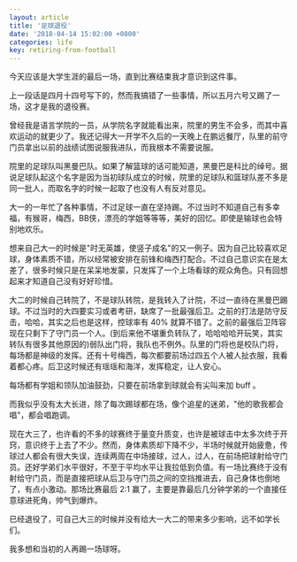 ```yaml
---
layout: article
title: '足球退役'
date: '2018-04-14 15:02:00 +0800'
categories: life
key: retiring-from-football
---
```


今天应该是大学生涯的最后一场，直到比赛结束我才意识到这件事。

<!--more-->

上一段话是四月十四号写下的，然而我搞错了一些事情，所以五月六号又踢了一场，这才是我的退役赛。

曾经我是语言学院的一员，从学院名字就能看出来，院里的男生不会多，而其中喜欢运动的就更少了。我还记得大一开学不久后的一天晚上在鹏远餐厅，队里的前守门员拿出以前的战绩试图说服我进队，而我根本不需要说服。

院里的足球队叫黑曼巴队。如果了解篮球的话可能知道，黑曼巴是科比的绰号。据说足球队起这个名字是因为当初球队成立的时候，院里的足球队和篮球队差不多是同一批人，而取名字的时候一起取了也没有人有反对意见。

大一的一年忙了各种事情，不过足球一直在坚持踢。不过当时不知道自己有多幸福，有猴哥，梅西，BB侠，漂亮的学姐等等等，美好的回忆。即使是输球也会特别地欢乐。

想来自己大一的时候是"时无英雄，使竖子成名"的又一例子。因为自己比较喜欢足球，身体素质不错，所以经常被安排在前锋和梅西打配合。不过自己意识实在是太差了，很多时候只是在呆呆地发蒙，只发挥了一个上场看球的观众角色。只有回想起来才知道自己没有好好珍惜。

大二的时候自己转院了，不是球队转院，是我转入了计院，不过一直待在黑曼巴踢球。不过当时的大四要实习或者考研，缺席了一批最强后卫。之前的打法是防守反击，哈哈，其实之后也是这样，控球率有 40% 就算不错了。之前的最强后卫阵容现在只剩下了守门员一个人。(到后来他不堪重负转队了，哈哈哈哈开玩笑，其实转队有很多其他原因的)弱队出门将，我队也不例外。队里的门将也是校队门将，每场都是神级的发挥。还有十号梅西，每次都要前场过四五个人被人扯衣服，我看着都心疼。后卫这时候还有瑶瑶和海洋，发挥稳定，让人安心。

每场都有学姐和领队加油鼓劲，只要在前场拿到球就会有尖叫来加 buff 。

而我似乎没有太大长进，除了每次踢球都在场，像个追星的迷弟，"他的歌我都会唱"，都会唱跑调。

现在大三了，也许看的不多的球赛终于量变升质变，也许是被球击中太多次终于开窍，意识终于上去了不少。然而，身体素质却下降不少，半场时候就开始疲惫，传球过人都会有很大失误，连续两周在中场接球，过人，过人，在前场把球射给守门员。还好学弟们水平很好，不至于平均水平让我拉低到负值。有一场比赛终于没有射给守门员，而是直接把球从后卫与守门员之间的空挡推进去，自己身体也倒地了，有点小激动。那场比赛最后 2:1 赢了，主要是靠最后几分钟学弟的一个直接任意球进死角，帅气到爆炸。

已经退役了，可自己大三的时候并没有给大一大二的带来多少影响，远不如学长们。

我多想和当初的人再踢一场球呀。
